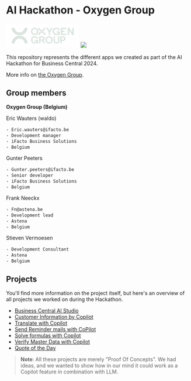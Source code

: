 # AI Hackathon - Oxygen Group

<img width=200 src="./ReadMe.assets/Oxygen.svg"> <img width=200 src="./ReadMe.assets/40C95EDB-C7C4-4F19-81B1-2744FEDE1530.GIF">

This repository represents the different apps we created as part of the AI Hackathon for Business Central 2024.

More info on [the Oxygen Group](https://www.oxygengroup.be/en).

## Group members

**Oxygen Group (Belgium)**

Eric Wauters (waldo)

    - Eric.wauters@ifacto.be
    - Development manager
    - iFacto Business Solutions
    - Belgium

Gunter Peeters

    - Gunter.peeters@ifacto.be
    - Senior developer
    - iFacto Business Solutions
    - Belgium

Frank Neeckx

    - Fn@astena.be
    - Development lead
    - Astena
    - Belgium

Stieven Vermoesen

    - Development Consultant
    - Astena
    - Belgium

## Projects
You'll find more information on the project itself, but here's an overview of all projects we worked on during the Hackathon.

- [Business Central AI Studio](./BCAIStudio/readme.md)
- [Customer Information by Copilot](CustomerCopilot/Readme.md) 
- [Translate with Copilot](TranslationCopilot/Readme.md) 
- [Send Reminder mails with CoPilot](CoPilotReminder/readme.md) 
- [Solve formulas with Copilot](CoPilotFormulas/readme.md) 
- [Verify Master Data with Copilot](VerifyMasterData/readme.md) 
- [Quote of the Day](QuoteOfTheDay/Readme.md) 

> **Note**: 
All these projects are merely "Proof Of Concepts".  We had ideas, and we wanted to show how in our mind it could work as a Copilot feature in combination with LLM.
